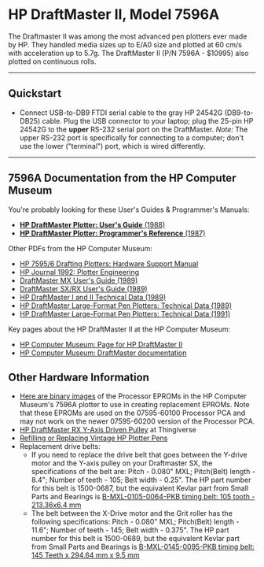 # HP DraftMaster II, Model 7596A

The Draftmaster II was among the most advanced pen plotters ever made by HP. They handled media sizes up to E/A0 size and plotted at 60 cm/s with acceleration up to 5.7g. The DraftMaster II (P/N 7596A - $10995) also plotted on continuous rolls.

---

## Quickstart

* Connect USB-to-DB9 FTDI serial cable to the gray HP 24542G (DB9-to-DB25) cable. Plug the USB connector to your laptop; plug the 25-pin HP 24542G to the **upper** RS-232 serial port on the DraftMaster. *Note:* The upper RS-232 port is specifically for connecting to a computer; don't use the lower ("terminal") port, which is wired differently.


---

## 7596A Documentation from the HP Computer Museum

You're probably looking for these User's Guides & Programmer's Manuals:

* [**HP DraftMaster Plotter: User's Guide** (1988)](pdf/DraftMasterPlotter-UsersGuide-07595-90002-220pages-Feb88_OCR.pdf)
* [**HP DraftMaster Plotter: Programmer's Reference** (1987)](pdf/DraftMaster_ProgrammersReference_07595-90001_505pages_Jan87_OCR.pdf)

Other PDFs from the HP Computer Museum:

* [HP 7595/6 Drafting Plotters: Hardware Support Manual](pdf/7595-7596_HardwareSupportManual_07595-90025_168pages_Feb90.pdf)
* [HP Journal 1992: Plotter Engineering](pdf/HPJournal_1992-Dec_DraftMasterPlus_26pages.pdf)
* [DraftMaster MX User's Guide (1989)](pdf/DraftMasterMX_UsersGuide_07599-90001_319pages_Dec89.pdf)
* [DraftMaster SX/RX User's Guide (1989)](pdf/DraftMasterSX-RX_UsersGuide_07595-90051_287pages_Oct89.pdf)
* [HP DraftMaster I and II Technical Data (1989)](pdf/DraftMasterIandII_TechnicalData_5957-3783_4pages_Feb89.pdf)
* [HP DraftMaster Large-Format Pen Plotters: Technical Data (1989)](pdf/DraftMasterSeries_TechData_5952-0658_7pages_Dec89.pdf)
* [HP DraftMaster Large-Format Pen Plotters: Technical Data (1991)](pdf/DraftMasterSeriesTechData-5091-1505-6pages-Dec91.pdf)

Key pages about the HP DraftMaster II at the HP Computer Museum:

* [HP Computer Museum: Page for HP DraftMaster II](https://www.hpmuseum.net/display_item.php?hw=81)
* [HP Computer Museum: DraftMaster documentation](https://www.hpmuseum.net/exhibit.php?hwdoc=81)


## Other Hardware Information

* [Here are binary images](firmware/7595Afirmware.zip) of the Processor EPROMs in the HP Computer Museum's 7596A plotter to use in creating replacement EPROMs. Note that these EPROMs are used on the 07595-60100 Processor PCA and may not work on the newer 07595-60200 version of the Processor PCA.
* [HP DraftMaster RX Y-Axis Driven Pulley](https://www.thingiverse.com/thing:6521894) at Thingiverse
* [Refilling or Replacing Vintage HP Plotter Pens](https://www.youtube.com/watch?v=h-oj4HrTH14)
* Replacement drive belts:
	* If you need to replace the drive belt that goes between the Y-drive motor and the Y-axis pulley on your Draftmaster SX, the specifications of the belt are: Pitch - 0.080" MXL; Pitch(Belt) length - 8.4"; Number of teeth - 105; Belt width - 0.25". The HP part number for this belt is 1500-0687, but the equivalent Kevlar part from Small Parts and Bearings is [B-MXL-0105-0064-PKB timing belt: 105 tooth - 213.36x6.4 mm](https://smallparts.com.au/products/105-213-36mm-polyurethane-belts-timing-2-032mm-pitch-mxl-6-4mm-widebelts-bmxl01050064pkb?variant=44336115548456)
	* The belt between the X-Drive motor and the Grit roller has the following specifications: Pitch - 0.080" MXL; Pitch(Belt) length - 11.6"; Number of teeth - 145; Belt width - 0.375". The HP part number for this belt is 1500-0689, but the equivalent Kevlar part from Small Parts and Bearings is [B-MXL-0145-0095-PKB timing belt: 145 Teeth x 294.64 mm x 9.5 mm](https://smallparts.com.au/products/145-294-64mm-polyurethane-belts-timing-2-032mm-pitch-mxl-9-5mm-widebelts-bmxl01450095pkb?variant=44354477457704)





